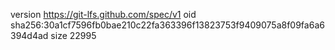 version https://git-lfs.github.com/spec/v1
oid sha256:30a1cf7596fb0bae210c22fa363396f13823753f9409075a8f09fa6a6394d4ad
size 22995
